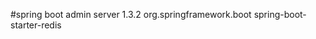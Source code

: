 #spring boot admin server 1.3.2
		<dependency>
			<groupId>org.springframework.boot</groupId>
			<artifactId>spring-boot-starter-redis</artifactId>
		</dependency>
